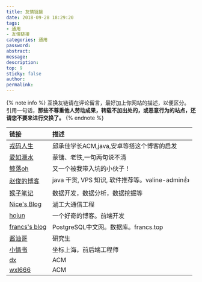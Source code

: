 ```yaml
---
title: 友情链接
date: 2018-09-28 18:29:20
tags:
- 通用
- 友情链接
categories: 通用
password:
abstract:
message:
description:
top: 9
sticky: false
author:
permalink:
---
```

{% note info %} 互换友链请在评论留言，最好加上你网站的描述，以便区分。 
引用一句话，**那些不尊重他人劳动成果，转载不加出处的，或恶意行为的站点，还请您不要来进行交换了。**
{% endnote %}
<br>
  
<!--more-->

|链接|描述|
|:--|:--|
|[戎码人生](http://qiuchengjia.cn)|邱承佳学长ACM,java,安卓等搭这个博客的启发|
|[愛如潮水](https://recell.github.io)|蒙镛、老铁,一句两句说不清|
|[鲸落oh](https://hexiongbiao.cn)|又一个被我带入坑的小伙子！|
|[赵俊的博客](http://www.zhaojun.im)| java 干货, VPS 知识, 软件推荐等。valine-admin👍|
|[猴子笔记](https://monkeyip.github.io)|数据开发，数据分析，数据挖掘等|
|[Nice's Blog](https://luotaocheng.github.io)|湖工大通信工程|
|[hojun](https://www.hojun.cn)|一个好奇的博客。前端开发|
|[francs's blog](https://postgres.fun)|PostgreSQL中文网。数据库。francs.top|
|[酱油哥](https://enfangzhong.github.io)|研究生|
|[小情书](https://lancelik.github.io)|坐标上海，前后端工程师|
|[dx](https://dengdengdeng123.github.io)|ACM|
|[wxl666](https://wxlabc.github.io)|ACM|

